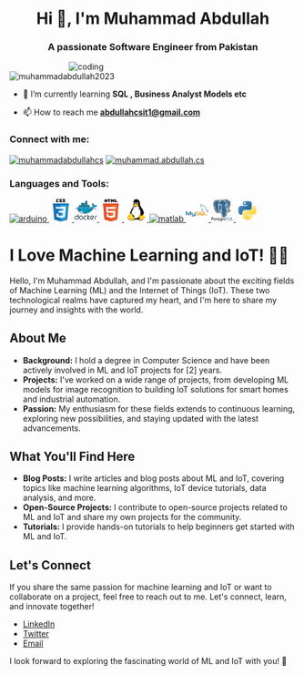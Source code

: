 <h1 align="center">Hi 👋, I'm Muhammad Abdullah</h1>
<h3 align="center">A passionate Software Engineer from Pakistan</h3>
<img align="right" alt="coding" width="400" src="https://user-images.githubusercontent.com/55389276/140866485-8fb1c876-9a8f-4d6a-98dc-08c4981eaf70.gif">

<p align="left"> <img src="https://komarev.com/ghpvc/?username=muhammadabdullah2023&label=Profile%20views&color=0e75b6&style=flat" alt="muhammadabdullah2023" /> 
</p>

- 🌱 I’m currently learning **SQL , Business Analyst Models etc**

- 📫 How to reach me **abdullahcsit1@gmail.com**

<h3 align="left">Connect with me:</h3>
<p align="left">
<a href="https://linkedin.com/in/muhammadabdullahcs" target="blank"><img align="center" src="https://raw.githubusercontent.com/rahuldkjain/github-profile-readme-generator/master/src/images/icons/Social/linked-in-alt.svg" alt="muhammadabdullahcs" height="30" width="40" /></a>
<a href="https://instagram.com/muhammad.abdullah.cs" target="blank"><img align="center" src="https://raw.githubusercontent.com/rahuldkjain/github-profile-readme-generator/master/src/images/icons/Social/instagram.svg" alt="muhammad.abdullah.cs" height="30" width="40" /></a>
</p>

<h3 align="left">Languages and Tools:</h3>
<p align="left"> <a href="https://www.arduino.cc/" target="_blank" rel="noreferrer"> <img src="https://cdn.worldvectorlogo.com/logos/arduino-1.svg" alt="arduino" width="40" height="40"/> </a> <a href="https://www.w3schools.com/css/" target="_blank" rel="noreferrer"> <img src="https://raw.githubusercontent.com/devicons/devicon/master/icons/css3/css3-original-wordmark.svg" alt="css3" width="40" height="40"/> </a> <a href="https://www.docker.com/" target="_blank" rel="noreferrer"> <img src="https://raw.githubusercontent.com/devicons/devicon/master/icons/docker/docker-original-wordmark.svg" alt="docker" width="40" height="40"/> </a> <a href="https://www.w3.org/html/" target="_blank" rel="noreferrer"> <img src="https://raw.githubusercontent.com/devicons/devicon/master/icons/html5/html5-original-wordmark.svg" alt="html5" width="40" height="40"/> </a> <a href="https://www.linux.org/" target="_blank" rel="noreferrer"> <img src="https://raw.githubusercontent.com/devicons/devicon/master/icons/linux/linux-original.svg" alt="linux" width="40" height="40"/> </a> <a href="https://www.mathworks.com/" target="_blank" rel="noreferrer"> <img src="https://upload.wikimedia.org/wikipedia/commons/2/21/Matlab_Logo.png" alt="matlab" width="40" height="40"/> </a> <a href="https://www.mysql.com/" target="_blank" rel="noreferrer"> <img src="https://raw.githubusercontent.com/devicons/devicon/master/icons/mysql/mysql-original-wordmark.svg" alt="mysql" width="40" height="40"/> </a> <a href="https://www.postgresql.org" target="_blank" rel="noreferrer"> <img src="https://raw.githubusercontent.com/devicons/devicon/master/icons/postgresql/postgresql-original-wordmark.svg" alt="postgresql" width="40" height="40"/> </a> <a href="https://www.python.org" target="_blank" rel="noreferrer"> <img src="https://raw.githubusercontent.com/devicons/devicon/master/icons/python/python-original.svg" alt="python" width="40" height="40"/> </a> </p>




# I Love Machine Learning and IoT! 🤖💡

Hello, I'm Muhammad Abdullah, and I'm passionate about the exciting fields of Machine Learning (ML) and the Internet of Things (IoT). These two technological realms have captured my heart, and I'm here to share my journey and insights with the world.

## About Me

- **Background:** I hold a degree in Computer Science and have been actively involved in ML and IoT projects for [2] years.
- **Projects:** I've worked on a wide range of projects, from developing ML models for image recognition to building IoT solutions for smart homes and industrial automation.
- **Passion:** My enthusiasm for these fields extends to continuous learning, exploring new possibilities, and staying updated with the latest advancements.

## What You'll Find Here

- **Blog Posts:** I write articles and blog posts about ML and IoT, covering topics like machine learning algorithms, IoT device tutorials, data analysis, and more.
- **Open-Source Projects:** I contribute to open-source projects related to ML and IoT and share my own projects for the community.
- **Tutorials:** I provide hands-on tutorials to help beginners get started with ML and IoT.

## Let's Connect

If you share the same passion for machine learning and IoT or want to collaborate on a project, feel free to reach out to me. Let's connect, learn, and innovate together!

- [LinkedIn](https://www.linkedin.com/in/muhammadabdullahcs/)
- [Twitter](https://twitter.com/yourhandle)
- [Email](abdullahcsit1@gmail.com)

I look forward to exploring the fascinating world of ML and IoT with you! 🚀

